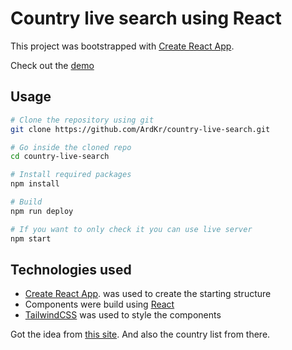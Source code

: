 # Country live search using React

This project was bootstrapped with [Create React App](https://github.com/facebook/create-react-app).

Check out the [demo](https://country-live-search.netlify.app/)

## Usage

```bash
# Clone the repository using git
git clone https://github.com/ArdKr/country-live-search.git

# Go inside the cloned repo
cd country-live-search

# Install required packages
npm install

# Build
npm run deploy

# If you want to only check it you can use live server
npm start
```

## Technologies used

- [Create React App](https://github.com/facebook/create-react-app). was used to create the starting structure
- Components were build using [React](https://reactjs.org/)
- [TailwindCSS](https://tailwindcss.com/) was used to style the components

Got the idea from [this site](https://www.golangprograms.com/react-js-projects-for-beginners/search-autocomplete-in-react-js.html). And also the country list from there.
